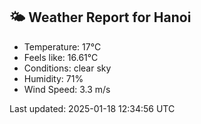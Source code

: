 <!-- WEATHER-START -->
## 🌤 Weather Report for Hanoi

- Temperature: 17°C
- Feels like: 16.61°C
- Conditions: clear sky
- Humidity: 71%
- Wind Speed: 3.3 m/s

Last updated: 2025-01-18 12:34:56 UTC
<!-- WEATHER-END -->
